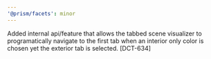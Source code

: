 ```yaml
---
'@prism/facets': minor
---
```


Added internal api/feature that allows the tabbed scene visualizer to programatically navigate to the first tab when an interior only color is chosen yet the exterior tab is selected. [DCT-634]
